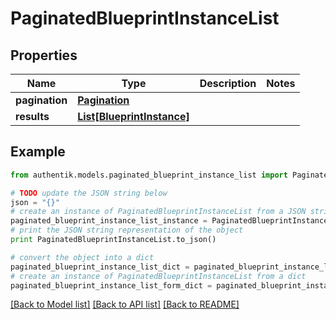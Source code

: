 # PaginatedBlueprintInstanceList


## Properties
Name | Type | Description | Notes
------------ | ------------- | ------------- | -------------
**pagination** | [**Pagination**](Pagination.md) |  | 
**results** | [**List[BlueprintInstance]**](BlueprintInstance.md) |  | 

## Example

```python
from authentik.models.paginated_blueprint_instance_list import PaginatedBlueprintInstanceList

# TODO update the JSON string below
json = "{}"
# create an instance of PaginatedBlueprintInstanceList from a JSON string
paginated_blueprint_instance_list_instance = PaginatedBlueprintInstanceList.from_json(json)
# print the JSON string representation of the object
print PaginatedBlueprintInstanceList.to_json()

# convert the object into a dict
paginated_blueprint_instance_list_dict = paginated_blueprint_instance_list_instance.to_dict()
# create an instance of PaginatedBlueprintInstanceList from a dict
paginated_blueprint_instance_list_form_dict = paginated_blueprint_instance_list.from_dict(paginated_blueprint_instance_list_dict)
```
[[Back to Model list]](../README.md#documentation-for-models) [[Back to API list]](../README.md#documentation-for-api-endpoints) [[Back to README]](../README.md)



